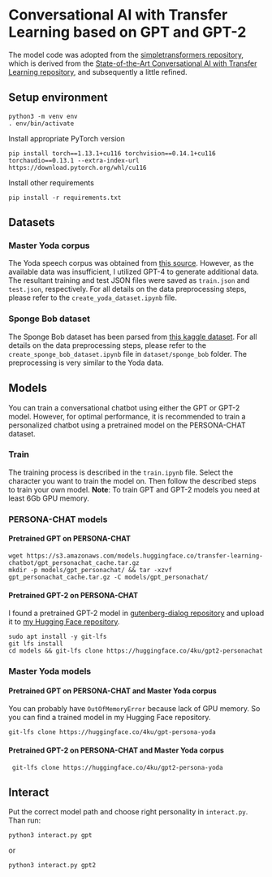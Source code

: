 # Conversational AI with Transfer Learning based on GPT and GPT-2

The model code was adopted from the [simpletransformers repository](https://github.com/ThilinaRajapakse/simpletransformers), which is derived from the [State-of-the-Art Conversational AI with Transfer Learning repository](https://github.com/huggingface/transfer-learning-conv-ai), and subsequently a little refined.

## Setup environment
```
python3 -m venv env
. env/bin/activate
```

Install appropriate PyTorch version
```
pip install torch==1.13.1+cu116 torchvision==0.14.1+cu116 torchaudio==0.13.1 --extra-index-url https://download.pytorch.org/whl/cu116
```

Install other requirements
```
pip install -r requirements.txt
```
## Datasets
### Master Yoda corpus

The Yoda speech corpus was obtained from [this source](https://www.kaggle.com/datasets/stefanocoretta/yoda-speech-corpus). However, as the available data was insufficient, I utilized GPT-4 to generate additional data. The resultant training and test JSON files were saved as `train.json` and `test.json`, respectively. For all details on the data preprocessing steps, please refer to the `create_yoda_dataset.ipynb` file.

### Sponge Bob dataset
The Sponge Bob dataset has been parsed from [this kaggle dataset](https://www.kaggle.com/datasets/mikhailgaerlan/spongebob-squarepants-completed-transcripts). For all details on the data preprocessing steps, please refer to the `create_sponge_bob_dataset.ipynb` file in `dataset/sponge_bob` folder. The preprocessing is very similar to the Yoda data. 

## Models
You can train a conversational chatbot using either the GPT or GPT-2 model. However, for optimal performance, it is recommended to train a personalized chatbot using a pretrained model on the PERSONA-CHAT dataset.

### Train
The training process is described in the `train.ipynb` file. Select the character you want to train the model on. Then follow the described steps to train your own model.
**Note**: To train GPT and GPT-2 models you need at least 6Gb GPU memory.

### PERSONA-CHAT models
#### Pretrained GPT on PERSONA-CHAT

```
wget https://s3.amazonaws.com/models.huggingface.co/transfer-learning-chatbot/gpt_personachat_cache.tar.gz
mkdir -p models/gpt_personachat/ && tar -xzvf gpt_personachat_cache.tar.gz -C models/gpt_personachat/
```

#### Pretrained GPT-2 on PERSONA-CHAT
I found a pretrained GPT-2 model in [gutenberg-dialog repository](https://github.com/ricsinaruto/gutenberg-dialog) and upload it to [my Hugging Face repository](https://huggingface.co/4ku/gpt2-personachat).

```
sudo apt install -y git-lfs
git lfs install
cd models && git-lfs clone https://huggingface.co/4ku/gpt2-personachat
```

### Master Yoda models
#### Pretrained GPT on PERSONA-CHAT and Master Yoda corpus
You can probably have `OutOfMemoryError` because lack of GPU memory. So you can find a trained model in my Hugging Face repository.  
 ```
 git-lfs clone https://huggingface.co/4ku/gpt-persona-yoda
 ```

 #### Pretrained GPT-2 on PERSONA-CHAT and Master Yoda corpus
```
 git-lfs clone https://huggingface.co/4ku/gpt2-persona-yoda
 ```

## Interact
Put the correct model path and choose right personality in `interact.py`. Than run:
```
python3 interact.py gpt
```

or

```
python3 interact.py gpt2
```

